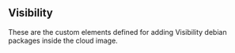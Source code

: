 Visibility
----------
These are the custom elements defined for adding Visibility
debian packages inside the cloud image.

